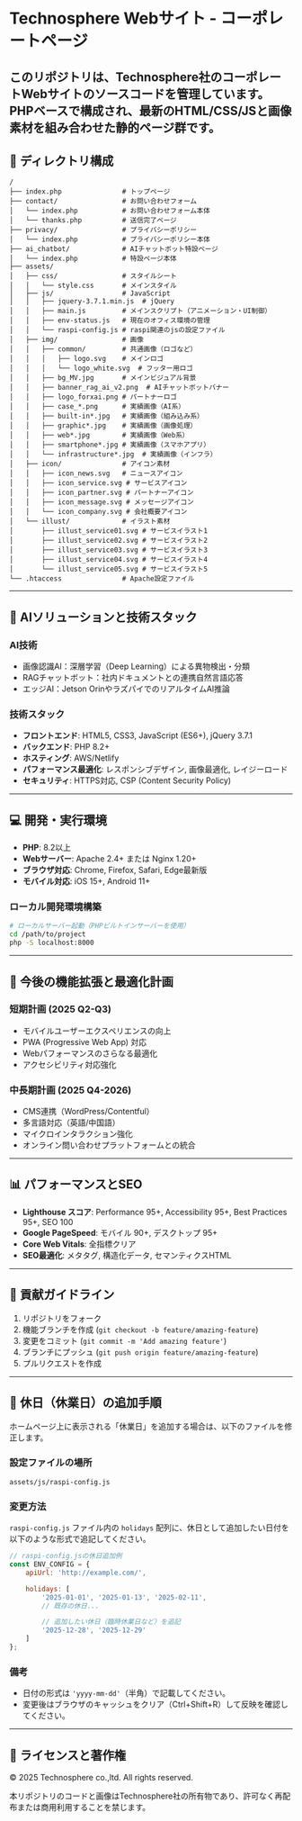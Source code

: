 # Technosphere Webサイト - コーポレートページ

このリポジトリは、Technosphere社のコーポレートWebサイトのソースコードを管理しています。PHPベースで構成され、最新のHTML/CSS/JSと画像素材を組み合わせた静的ページ群です。
---

## 📁 ディレクトリ構成

```
/
├── index.php               # トップページ
├── contact/                # お問い合わせフォーム
│   └── index.php           # お問い合わせフォーム本体
│   └── thanks.php          # 送信完了ページ
├── privacy/                # プライバシーポリシー
│   └── index.php           # プライバシーポリシー本体
├── ai_chatbot/             # AIチャットボット特設ページ
│   └── index.php           # 特設ページ本体
├── assets/
│   ├── css/                # スタイルシート
│   │   └── style.css       # メインスタイル
│   ├── js/                 # JavaScript
│   │   ├── jquery-3.7.1.min.js  # jQuery
│   │   ├── main.js         # メインスクリプト（アニメーション・UI制御）
│   │   ├── env-status.js   # 現在のオフィス環境の管理
│   │   └── raspi-config.js # raspi関連のjsの設定ファイル
│   ├── img/                # 画像
│   │   ├── common/         # 共通画像（ロゴなど）
│   │   │   ├── logo.svg    # メインロゴ
│   │   │   └── logo_white.svg  # フッター用ロゴ
│   │   ├── bg_MV.jpg       # メインビジュアル背景
│   │   ├── banner_rag_ai_v2.png  # AIチャットボットバナー
│   │   ├── logo_forxai.png # パートナーロゴ
│   │   ├── case_*.png      # 実績画像（AI系）
│   │   ├── built-in*.jpg   # 実績画像（組み込み系）
│   │   ├── graphic*.jpg    # 実績画像（画像処理）
│   │   ├── web*.jpg        # 実績画像（Web系）
│   │   ├── smartphone*.jpg # 実績画像（スマホアプリ）
│   │   └── infrastructure*.jpg  # 実績画像（インフラ）
│   ├── icon/               # アイコン素材
│   │   ├── icon_news.svg   # ニュースアイコン
│   │   ├── icon_service.svg # サービスアイコン
│   │   ├── icon_partner.svg # パートナーアイコン
│   │   ├── icon_message.svg # メッセージアイコン
│   │   └── icon_company.svg # 会社概要アイコン
│   └── illust/             # イラスト素材
│       ├── illust_service01.svg # サービスイラスト1
│       ├── illust_service02.svg # サービスイラスト2
│       ├── illust_service03.svg # サービスイラスト3
│       ├── illust_service04.svg # サービスイラスト4
│       └── illust_service05.svg # サービスイラスト5
└── .htaccess               # Apache設定ファイル
```

---

## 🧠 AIソリューションと技術スタック

### AI技術
- 画像認識AI：深層学習（Deep Learning）による異物検出・分類
- RAGチャットボット：社内ドキュメントとの連携自然言語応答
- エッジAI：Jetson OrinやラズパイでのリアルタイムAI推論

### 技術スタック
- **フロントエンド**: HTML5, CSS3, JavaScript (ES6+), jQuery 3.7.1
- **バックエンド**: PHP 8.2+
- **ホスティング**: AWS/Netlify
- **パフォーマンス最適化**: レスポンシブデザイン, 画像最適化, レイジーロード
- **セキュリティ**: HTTPS対応, CSP (Content Security Policy)

---

## 💻 開発・実行環境

- **PHP**: 8.2以上
- **Webサーバー**: Apache 2.4+ または Nginx 1.20+
- **ブラウザ対応**: Chrome, Firefox, Safari, Edge最新版
- **モバイル対応**: iOS 15+, Android 11+

### ローカル開発環境構築
```bash
# ローカルサーバー起動（PHPビルトインサーバーを使用）
cd /path/to/project
php -S localhost:8000
```

---

## 🔄 今後の機能拡張と最適化計画

### 短期計画 (2025 Q2-Q3)
- モバイルユーザーエクスペリエンスの向上
- PWA (Progressive Web App) 対応
- Webパフォーマンスのさらなる最適化
- アクセシビリティ対応強化

### 中長期計画 (2025 Q4-2026)
- CMS連携（WordPress/Contentful）
- 多言語対応（英語/中国語）
- マイクロインタラクション強化
- オンライン問い合わせプラットフォームとの統合

---

## 📊 パフォーマンスとSEO

- **Lighthouse スコア**: Performance 95+, Accessibility 95+, Best Practices 95+, SEO 100
- **Google PageSpeed**: モバイル 90+, デスクトップ 95+
- **Core Web Vitals**: 全指標クリア
- **SEO最適化**: メタタグ, 構造化データ, セマンティクスHTML

---

## 📝 貢献ガイドライン

1. リポジトリをフォーク
2. 機能ブランチを作成 (`git checkout -b feature/amazing-feature`)
3. 変更をコミット (`git commit -m 'Add amazing feature'`)
4. ブランチにプッシュ (`git push origin feature/amazing-feature`)
5. プルリクエストを作成

---

## 📌 休日（休業日）の追加手順

ホームページ上に表示される「休業日」を追加する場合は、以下のファイルを修正します。

### 設定ファイルの場所
```
assets/js/raspi-config.js
```

### 変更方法

`raspi-config.js` ファイル内の `holidays` 配列に、休日として追加したい日付を以下のような形式で追記してください。

```js
// raspi-config.jsの休日追加例
const ENV_CONFIG = {
    apiUrl: 'http://example.com/',

    holidays: [
        '2025-01-01', '2025-01-13', '2025-02-11', 
        // 既存の休日...

        // 追加したい休日（臨時休業日など）を追記
        '2025-12-28', '2025-12-29'
    ]
};
```

### 備考

- 日付の形式は `'yyyy-mm-dd'`（半角）で記載してください。
- 変更後はブラウザのキャッシュをクリア（Ctrl+Shift+R）して反映を確認してください。

---

## 📄 ライセンスと著作権

© 2025 Technosphere co.,ltd. All rights reserved.

本リポジトリのコードと画像はTechnosphere社の所有物であり、許可なく再配布または商用利用することを禁じます。

